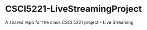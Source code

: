 CSCI5221-LiveStreamingProject
=============================

A shared repo for the class CSCI 5221 project - Live Streaming
